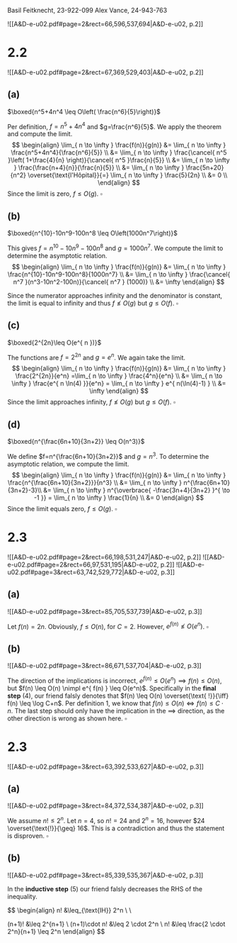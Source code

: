 
Basil Feitknecht, 23-922-099
Alex Vance, 24-943-763


![[A&D-e-u02.pdf#page=2&rect=66,596,537,694|A&D-e-u02, p.2]]


# 2.2
![[A&D-e-u02.pdf#page=2&rect=67,369,529,403|A&D-e-u02, p.2]]

## (a)
$\boxed{n^5+4n^4 \leq O\left( \frac{n^6}{5}\right)}$

Per definition, $f=n^5 + 4n^4$ and $g=\frac{n^6}{5}$. We apply the theorem and compute the limit.
$$
\begin{align}
\lim_{ n \to \infty } \frac{f(n)}{g(n)} &= \lim_{ n \to \infty } \frac{n^5+4n^4}{\frac{n^6}{5}} \\
&= \lim_{ n \to \infty } \frac{\cancel{ n^5 }\left( 1+\frac{4}{n} \right)}{\cancel{ n^5 }\frac{n}{5}} \\
&= \lim_{ n \to \infty } \frac{\frac{n+4}{n}}{\frac{n}{5}} \\
&= \lim_{ n \to \infty } \frac{5n+20}{n^2} \overset{\text{l'Hôpital}}{=} \lim_{ n \to \infty } \frac{5}{2n}  \\
&= 0 \\
\end{align}
$$
Since the limit is zero, $f\leq O(g)$.
$\square$


## (b)
$\boxed{n^{10}-10n^9-100n^8 \leq O\left(1000n^7\right)}$

This gives $f=n^{10}-10n^9-100n^8$ and $g=1000n^7$. We compute the limit to determine the asymptotic relation.
$$
\begin{align}
\lim_{ n \to \infty } \frac{f(n)}{g(n)} &= \lim_{ n \to \infty } \frac{n^{10}-10n^9-100n^8}{1000n^7} \\
&= \lim_{ n \to \infty } \frac{\cancel{ n^7 }(n^3-10n^2-100n)}{\cancel{ n^7 } (1000)} \\
&= \infty
\end{align}
$$

Since the numerator approaches infinity and the denominator is constant, the limit is equal to infinity and thus $f\not\leq O(g)$ but $g\leq O(f)$.
$\square$


## (c)
$\boxed{2^{2n}\leq O(e^{ n })}$

The functions are $f=2^{2n}$ and $g=e^{ n }$. We again take the limit.
$$
\begin{align}
\lim_{ n \to \infty } \frac{f(n)}{g(n)} &= \lim_{ n \to \infty } \frac{2^{2n}}{e^n} =\lim_{ n \to \infty } \frac{4^n}{e^n} \\
&= \lim_{ n \to \infty } \frac{e^{ n \ln(4) }}{e^n} = \lim_{ n \to \infty } e^{ n(\ln(4)-1) } \\
&= \infty
\end{align}
$$
Since the limit approaches infinity, $f \not \leq O(g)$ but $g \leq O(f)$.
$\square$


## (d)
$\boxed{n^{\frac{6n+10}{3n+2}} \leq O(n^3)}$

We define $f=n^{\frac{6n+10}{3n+2}}$ and $g=n^3$. To determine the asymptotic relation, we compute the limit.
$$
\begin{align}
\lim_{ n \to \infty } \frac{f(n)}{g(n)}
&= \lim_{ n \to \infty } \frac{n^{\frac{6n+10}{3n+2}}}{n^3}  \\
&= \lim_{ n \to \infty } n^{\frac{6n+10}{3n+2}-3}\\
&= \lim_{ n \to \infty } n^{\overbrace{ -\frac{3n+4}{3n+2} }^{ \to -1 }} = \lim_{ n \to \infty } \frac{1}{n} \\
&= 0
\end{align}
$$
Since the limit equals zero, $f\leq O(g)$.
$\square$

<div class="page-break" style="page-break-before: always;"></div>

# 2.3
![[A&D-e-u02.pdf#page=2&rect=66,198,531,247|A&D-e-u02, p.2]]
![[A&D-e-u02.pdf#page=2&rect=66,97,531,195|A&D-e-u02, p.2]]
![[A&D-e-u02.pdf#page=3&rect=63,742,529,772|A&D-e-u02, p.3]]

## (a)
![[A&D-e-u02.pdf#page=3&rect=85,705,537,739|A&D-e-u02, p.3]]

Let $f(n)=2n$. Obviously, $f\leq O(n)$, for $C=2$. However, $e^{f(n)} \not \leq O(e^n)$.
$\square$

## (b)
![[A&D-e-u02.pdf#page=3&rect=86,671,537,704|A&D-e-u02, p.3]]

The direction of the implications is incorrect, $e^{f(n)} \leq O(e^n) \implies f(n) \leq O(n)$, but $f(n) \leq O(n) \nimpl e^{ f(n) } \leq O(e^n)$.
Specifically in the **final step** (4), our friend falsly denotes that $f(n) \leq O(n) \overset{\text{ !}}{\iff} f(n) \leq \log C+n$. Per definition 1, we know that $f(n) \leq O(n) \iff f(n) \leq C \cdot n$. The last step should only have the implication in the $\implies$ direction, as the other direction is wrong as shown here.
$\square$



# 2.3
![[A&D-e-u02.pdf#page=3&rect=63,392,533,627|A&D-e-u02, p.3]]

## (a)
![[A&D-e-u02.pdf#page=3&rect=84,372,534,387|A&D-e-u02, p.3]]

We assume $n! \leq 2^n$. Let $n=4$, so $n! = 24$ and $2^n= 16$, however $24 \overset{\text{!}}{\geq} 16$. This is a contradiction and thus the statement is disproven.
$\square$


## (b)
![[A&D-e-u02.pdf#page=3&rect=85,339,535,367|A&D-e-u02, p.3]]

In the **inductive step** (5) our friend falsly decreases the RHS of the inequality. 


$$
\begin{align}
n! &\leq_{\text{IH}} 2^n \\ \\

(n+1)! &\leq 2^{n+1} \\
(n+1)\cdot n! &\leq 2 \cdot 2^n \\
n! &\leq \frac{2 \cdot 2^n}{n+1} \leq 2^n
\end{align}
$$